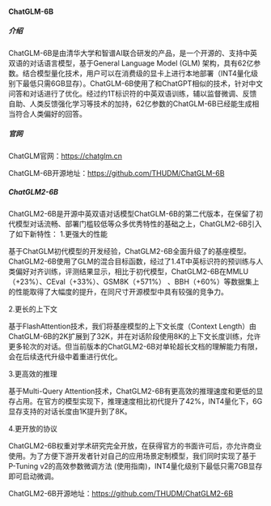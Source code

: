 #### ChatGLM-6B
##### 介绍
ChatGLM-6B是由清华大学和智谱AI联合研发的产品，是一个开源的、支持中英双语的对话语言模型，基于General Language Model (GLM) 架构，具有62亿参数。结合模型量化技术，用户可以在消费级的显卡上进行本地部署（INT4量化级别下最低只需6GB显存）。ChatGLM-6B使用了和ChatGPT相似的技术，针对中文问答和对话进行了优化。经过约1T标识符的中英双语训练，辅以监督微调、反馈自助、人类反馈强化学习等技术的加持，62亿参数的ChatGLM-6B已经能生成相当符合人类偏好的回答。

##### 官网
ChatGLM官网：https://chatglm.cn

ChatGLM-6B开源地址：https://github.com/THUDM/ChatGLM-6B
##### ChatGLM2-6B
ChatGLM2-6B是开源中英双语对话模型ChatGLM-6B的第二代版本，在保留了初代模型对话流畅、部署门槛较低等众多优秀特性的基础之上，ChatGLM2-6B引入了如下新特性：
1.更强大的性能

基于ChatGLM初代模型的开发经验，ChatGLM2-6B全面升级了的基座模型。ChatGLM2-6B使用了GLM的混合目标函数，经过了1.4T中英标识符的预训练与人类偏好对齐训练，评测结果显示，相比于初代模型，ChatGLM2-6B在MMLU（+23%）、CEval（+33%）、GSM8K（+571%） 、BBH（+60%）等数据集上的性能取得了大幅度的提升，在同尺寸开源模型中具有较强的竞争力。

2.更长的上下文

基于FlashAttention技术，我们将基座模型的上下文长度（Context Length）由ChatGLM-6B的2K扩展到了32K，并在对话阶段使用8K的上下文长度训练，允许更多轮次的对话。但当前版本的ChatGLM2-6B对单轮超长文档的理解能力有限，会在后续迭代升级中着重进行优化。

3.更高效的推理

基于Multi-Query Attention技术，ChatGLM2-6B有更高效的推理速度和更低的显存占用。在官方的模型实现下，推理速度相比初代提升了42%，INT4量化下，6G显存支持的对话长度由1K提升到了8K。

4.更开放的协议

ChatGLM2-6B权重对学术研究完全开放，在获得官方的书面许可后，亦允许商业使用。为了方便下游开发者针对自己的应用场景定制模型，我们同时实现了基于P-Tuning v2的高效参数微调方法 (使用指南)，INT4量化级别下最低只需7GB显存即可启动微调。

ChatGLM2-6B开源地址：https://github.com/THUDM/ChatGLM2-6B